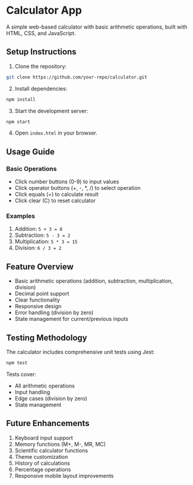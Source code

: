 # Calculator App

A simple web-based calculator with basic arithmetic operations, built with HTML, CSS, and JavaScript.

## Setup Instructions

1. Clone the repository:
```bash
git clone https://github.com/your-repo/calculator.git
```

2. Install dependencies:
```bash
npm install
```

3. Start the development server:
```bash
npm start
```

4. Open `index.html` in your browser.

## Usage Guide

### Basic Operations
- Click number buttons (0-9) to input values
- Click operator buttons (+, -, *, /) to select operation
- Click equals (=) to calculate result
- Click clear (C) to reset calculator

### Examples
1. Addition: `5 + 3 = 8`
2. Subtraction: `5 - 3 = 2`
3. Multiplication: `5 * 3 = 15`
4. Division: `6 / 3 = 2`

## Feature Overview

- Basic arithmetic operations (addition, subtraction, multiplication, division)
- Decimal point support
- Clear functionality
- Responsive design
- Error handling (division by zero)
- State management for current/previous inputs

## Testing Methodology

The calculator includes comprehensive unit tests using Jest:

```bash
npm test
```

Tests cover:
- All arithmetic operations
- Input handling
- Edge cases (division by zero)
- State management

## Future Enhancements

1. Keyboard input support
2. Memory functions (M+, M-, MR, MC)
3. Scientific calculator functions
4. Theme customization
5. History of calculations
6. Percentage operations
7. Responsive mobile layout improvements
